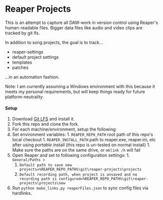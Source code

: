 # Reaper Projects

This is an attempt to capture all DAW-work in version control using Reaper's human-readable files.
Bigger data files like audio and video clips are tracked by git lfs.

In addition to song projects, the goal is to track...

- reaper-settings
- default project settings
- templates
- patches

...in an automation fashion.

Note: I am currently assuming a Windows environment with this because it meets my personal requirements,
but will keep things ready for future platform-neutrality.

#### Setup

1. Download [Git LFS](https://git-lfs.github.com/) and install it.
1. Fork this repo and clone the fork.
1. For each machine/environment, setup the following:
  1. Set environment variables:
    1. `REAPER_REPO_PATH` root path of this repo's local checkout
    1. `REAPER_INSTALL_PATH` path to reaper.exe, reaper.ini, etc after using *portable* install (this repo is un-tested on normal install)
    1. Make sure the paths are on the same drive, or `mklink /h` will fail 
  1. Open Reaper and set to following configuration settings:
    1. `General/Paths >`
      1. `Default path to save new projects=%REAPER_REPO_PATH%\git\reaper-projects\projects`
      1. `Default recording path, when project is unsaved and no recording path is configured=%REAPER_REPO_PATH%\git\reaper-projects\projects\new`
  1. Run `python make_links.py reaperFiles.json` to sync config files via hardlinks.
